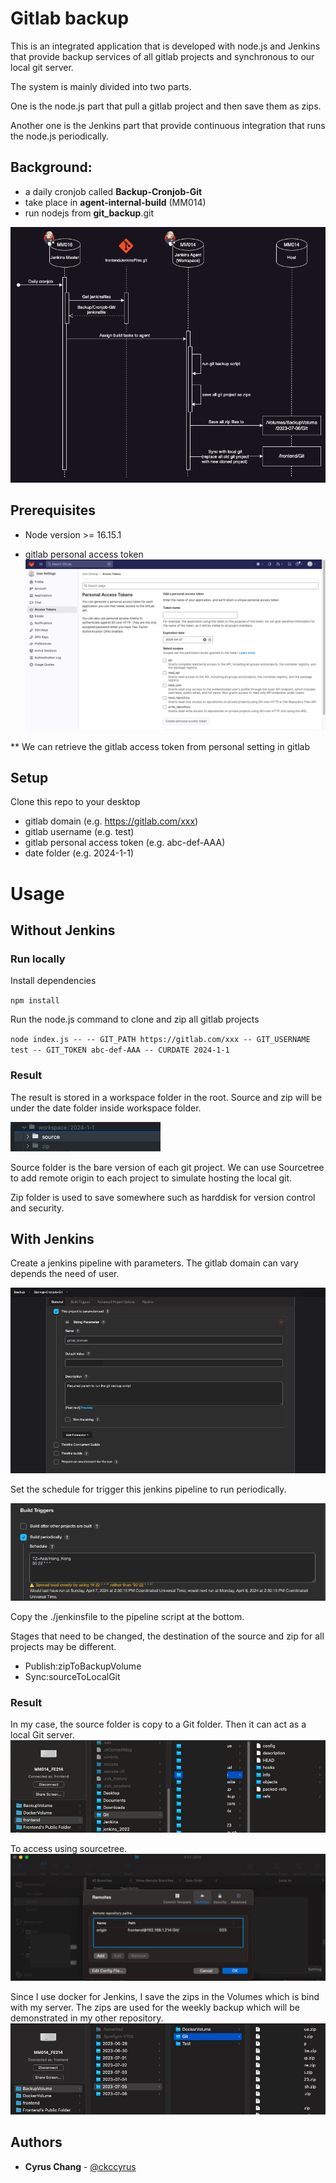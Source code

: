 # Gitlab backup


This is an integrated application that is developed with node.js and Jenkins that provide backup services of all gitlab projects and synchronous to our local git server.

The system is mainly divided into two parts. 

One is the node.js part that pull a gitlab project and then save them as zips. 

Another one is the Jenkins part that provide continuous integration that runs the node.js periodically.

## Background:

- a daily cronjob called **Backup-Cronjob-Git**
- take place in **agent-internal-build** (MM014)
- run nodejs from **git_backup**.git

![](./readme/git_backup.png)

## Prerequisites

- Node version >= 16.15.1

- gitlab personal access token
![](./readme/gitlab_access_token.png)

** We can retrieve the gitlab access token from personal setting in gitlab

## Setup

Clone this repo to your desktop
- gitlab domain     (e.g. https://gitlab.com/xxx)
- gitlab username (e.g. test)
- gitlab personal access token (e.g. abc-def-AAA)
- date folder (e.g. 2024-1-1)

# Usage

## Without Jenkins

### Run locally

Install dependencies

`npm install`

Run the node.js command to clone and zip all gitlab projects 

`node index.js -- -- GIT_PATH https://gitlab.com/xxx -- GIT_USERNAME test -- GIT_TOKEN abc-def-AAA -- CURDATE 2024-1-1`

### Result

The result is stored in a workspace folder in the root. Source and zip will be under the date folder inside workspace folder.

![](./readme/workspace_folder.png)

Source folder is the bare version of each git project. We can use Sourcetree to add remote origin to each project to simulate hosting the local git.

Zip folder is used to save somewhere such as harddisk for version control and security.

## With Jenkins

Create a jenkins pipeline with parameters. The gitlab domain can vary depends the need of user.

![](./readme/jenkins_param.png)

Set the schedule for trigger this jenkins pipeline to run periodically.

![](./readme/jenkins_cronjob.png)

Copy the ./jenkinsfile to the pipeline script at the bottom.

Stages that need to be changed,
the destination of the source and zip for all projects may be different.
- Publish:zipToBackupVolume
- Sync:sourceToLocalGit

### Result

In my case, the source folder is copy to a Git folder. Then it can act as a local Git server.
![](./readme/source.png)

To access using sourcetree.
![](./readme/sourcetree.png)

Since I use docker for Jenkins, I save the zips in the Volumes which is bind with my server. The zips are used for the weekly backup which will be demonstrated in my other repository.
![](./readme/zip.png)


## Authors

  - **Cyrus Chang**  -
    [@ckccyrus](https://github.com/ckccyrus)
